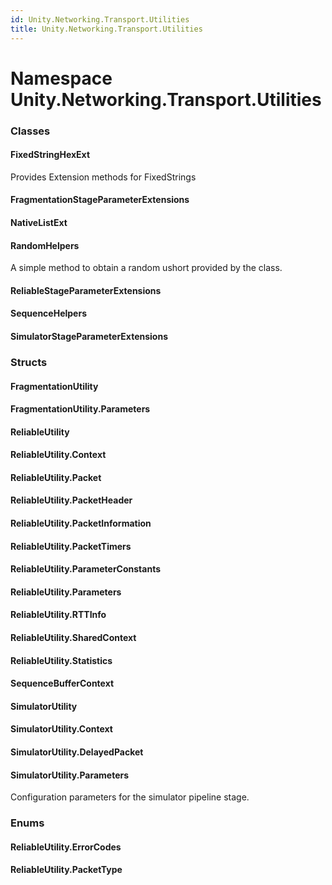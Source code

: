 ```yaml
---
id: Unity.Networking.Transport.Utilities
title: Unity.Networking.Transport.Utilities
---
```



# Namespace Unity.Networking.Transport.Utilities









### Classes

#### FixedStringHexExt


Provides Extension methods for FixedStrings



#### FragmentationStageParameterExtensions




#### NativeListExt




#### RandomHelpers


A simple method to obtain a random ushort provided by the class.



#### ReliableStageParameterExtensions




#### SequenceHelpers




#### SimulatorStageParameterExtensions




### Structs

#### FragmentationUtility




#### FragmentationUtility.Parameters




#### ReliableUtility




#### ReliableUtility.Context




#### ReliableUtility.Packet




#### ReliableUtility.PacketHeader




#### ReliableUtility.PacketInformation




#### ReliableUtility.PacketTimers




#### ReliableUtility.ParameterConstants




#### ReliableUtility.Parameters




#### ReliableUtility.RTTInfo




#### ReliableUtility.SharedContext




#### ReliableUtility.Statistics




#### SequenceBufferContext




#### SimulatorUtility




#### SimulatorUtility.Context




#### SimulatorUtility.DelayedPacket




#### SimulatorUtility.Parameters


Configuration parameters for the simulator pipeline stage.



### Enums

#### ReliableUtility.ErrorCodes




#### ReliableUtility.PacketType






